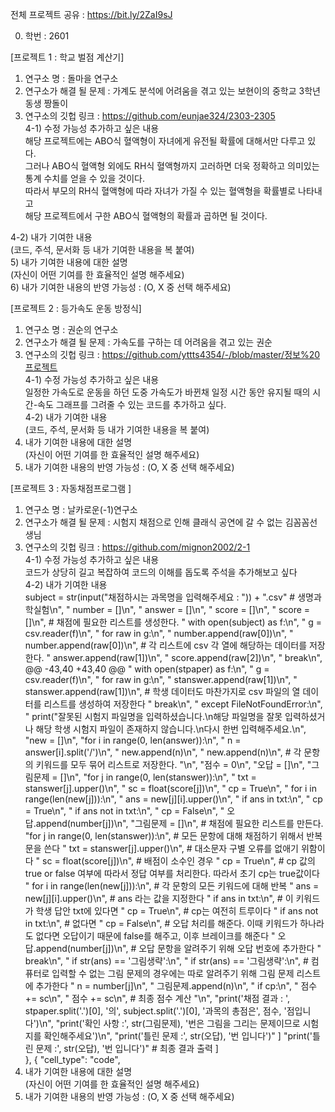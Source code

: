 전체 프로젝트 공유 : https://bit.ly/2ZaI9sJ

0. 학번 : 2601

[프로젝트 1 : 학교 벌점 계산기] <br>
1) 연구소 명 : 돌마을 연구소 <br>
2) 연구소가 해결 될 문제 : 가계도 분석에 어려움을 겪고 있는 보현이의 중학교 3학년 동생 짱돌이 <br>
3) 연구소의 깃헙 링크 : https://github.com/eunjae324/2303-2305 <br>
4-1) 수정 가능성 추가하고 싶은 내용 <br>
해당 프로젝트에는 ABO식 혈액형이 자녀에게 유전될 확률에 대해서만 다루고 있다. <br>
그러나 ABO식 혈액형 외에도 RH식 혈액형까지 고러하면 더욱 정확하고 의미있는 통계 수치를 얻을 수 있을 것이다.<br>
따라서 부모의 RH식 혈액형에 따라 자녀가 가질 수 있는 혈액형을 확률별로 나타내고 <br>
해당 프로젝트에서 구한 ABO식 혈액형의 확률과 곱하면 될 것이다.

4-2) 내가 기여한 내용 <br>
(코드, 주석, 문서화 등 내가 기여한 내용을 복 붙여) <br>
5) 내가 기여한 내용에 대한 설명 <br>
(자신이 어떤 기여를 한 효율적인 설명 해주세요) <br>
6) 내가 기여한 내용의 반영 가능성 : (O, X 중 선택 해주세요) <br>

[프로젝트 2 : 등가속도 운동 방정식] <br>
1) 연구소 명 : 권순의 연구소 <br> 
2) 연구소가 해결 될 문제 : 가속도를 구하는 데 어려움을 겪고 있는 권순 <br>
3) 연구소의 깃헙 링크 : https://github.com/yttts4354/-/blob/master/정보%20프로젝트 <br>
4-1) 수정 가능성 추가하고 싶은 내용 <br>
일정한 가속도로 운동을 하던 도중 가속도가 바뀐채 일정 시간 동안 유지될 때의 시간-속도 그래프를 
그려줄 수 있는 코드를 추가하고 싶다. <br>
4-2) 내가 기여한 내용 <br>
(코드, 주석, 문서화 등 내가 기여한 내용을 복 붙여) <br>
5) 내가 기여한 내용에 대한 설명 <br>
(자신이 어떤 기여를 한 효율적인 설명 해주세요) <br>
6) 내가 기여한 내용의 반영 가능성 : (O, X 중 선택 해주세요) <br>

[프로젝트 3 : 자동채점프로그램 ] <br>
1) 연구소 명 : 날카로운(-1)연구소 <br>
2) 연구소가 해결 될 문제 : 시험지 채점으로 인해 클래식 공연에 갈 수 없는 김꼼꼼선생님 <br>
3) 연구소의 깃헙 링크 : https://github.com/mignon2002/2-1 <br>
4-1) 수정 가능성 추가하고 싶은 내용 <br>
코드가 상당히 길고 복잡하여 코드의 이해를 돕도록 주석을 추가해보고 싶다 <br>
4-2) 내가 기여한 내용 <br>
subject = str(input(\"채점하시는 과목명을 입력해주세요 : \")) + \".csv\"  # 생명과학실험\n",
   "        number = []\n",
   "        answer = []\n",
   "        score = []\n",
   "        score = []\n", # 채점에 필요한 리스트를 생성한다. 
   "        with open(subject) as f:\n",
   "            g = csv.reader(f)\n",
   "            for raw in g:\n",
   "                number.append(raw[0])\n",
   "                number.append(raw[0])\n", # 각 리스트에 csv 각 열에 해당하는 데이터를 저장한다.
   "                answer.append(raw[1])\n",
   "                score.append(raw[2])\n",
   "        break\n",
@@ -43,40 +43,40 @@
   "        with open(stpaper) as f:\n",
   "            g = csv.reader(f)\n",
   "            for raw in g:\n",
   "                stanswer.append(raw[1])\n",
   "                stanswer.append(raw[1])\n", # 학생 데이터도 마찬가지로 csv 파일의 열 데이터를 리스트를 생성하여 저장한다
   "        break\n",
   "    except FileNotFoundError:\n",
   "        print(\"잘못된 시험지 파일명을 입력하셨습니다.\\n해당 파일명을 잘못 입력하셨거나 해당 학생 시험지 파일이 존재하지 않습니다.\\n다시 한번 입력해주세요.\n",
   "new = []\n",
   "for i in range(0, len(answer)):\n",
   "    n = answer[i].split('/')\n",
   "    new.append(n)\n",
   "    new.append(n)\n",    # 각 문항의 키워드를 모두 묶어 리스트로 저장한다. 
   "\n",
   "점수 = 0\n",
   "오답 = []\n",
   "그림문제 = []\n",
   "for j in range(0, len(stanswer)):\n",
   "    txt = stanswer[j].upper()\n",
   "    sc = float(score[j])\n",
   "    cp = True\n",
   "    for i in range(len(new[j])):\n",
   "        ans = new[j][i].upper()\n",
   "        if ans in txt:\n",
   "            cp = True\n",
   "        if ans not in txt:\n",
   "            cp = False\n",
   "            오답.append(number[j])\n",
   "그림문제 = []\n",   # 채점에 필요한 리스트를 만든다. 
   "for j in range(0, len(stanswer)):\n",   # 모든 문항에 대해 채점하기 위해서 반복문을 쓴다
   "    txt = stanswer[j].upper()\n",   # 대소문자 구별 오류를 없애기 위함이다
   "    sc = float(score[j])\n",   # 배점이 소수인 경우
   "    cp = True\n",   # cp 값의 true or false 여부에 따라서 정답 여부를 처리한다. 따라서 초기 cp는 true값이다
   "    for i in range(len(new[j])):\n", # 각 문항의 모든 키워드에 대해 반복
   "        ans = new[j][i].upper()\n", # ans 라는 값을 지정한다
   "        if ans in txt:\n", # 이 키워드가 학생 답안 txt에 있다면
   "            cp = True\n", # cp는 여전히 트루이다
   "        if ans not in txt:\n", # 없다면
   "            cp = False\n", # 오답 처리를 해준다. 이때 키워드가 하나라도 없다면 오답이기 때문에 false를 해주고, 이후 브레이크를 해준다
   "            오답.append(number[j])\n", # 오답 문항을 알려주기 위해 오답 번호에 추가한다
   "            break\n",
   "        if str(ans) == '그림생략':\n",
   "        if str(ans) == '그림생략':\n", # 컴퓨터로 입력할 수 없는 그림 문제의 경우에는 따로 알려주기 위해 그림 문제 리스트에 추가한다
   "            n = number[j]\n",
   "            그림문제.append(n)\n",
   "    if cp:\n",
   "        점수 += sc\n",
   "        점수 += sc\n", # 최종 점수 계산
   "\n",
   "print('채점 결과 : ', stpaper.split('.')[0], '의', subject.split('.')[0], '과목의 총점은', 점수, '점입니다')\n",
   "print('확인 사항 :', str(그림문제), '번은 그림을 그리는 문제이므로 시험지를 확인해주세요')\n",
   "print('틀린 문제 :', str(오답), '번 입니다')"
   ]
   "print('틀린 문제 :', str(오답), '번 입니다')"   # 최종 결과 출력
   ]    
  },
  {
   "cell_type": "code", <br>
5) 내가 기여한 내용에 대한 설명 <br>
(자신이 어떤 기여를 한 효율적인 설명 해주세요) <br>
6) 내가 기여한 내용의 반영 가능성 : (O, X 중 선택 해주세요) <br>
